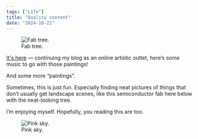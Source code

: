```yaml
---
tags: ["Life"]
title: "Quality content"
date: "2024-10-21"
---
```


<figure><img src="/posts/quality_content/fab_tree.jpg" alt="Fab tree.">
  <figcaption>Fab tree.</figcaption></figure>

[It's here](https://www.youtube.com/playlist?list=PLmtqW_ZlZVh7qut0iBOHPLP2KoiMILHkl) — continuing my blog as an online artistic outlet, here’s some music to go with those paintings!

<!--more-->

And some more “paintings”.

Sometimes, this is just fun. Especially finding neat pictures of things that don’t usually get landscape scenes, like this semiconductor fab here below with the neat-looking tree.

I’m enjoying myself. Hopefully, you reading this are too.

<figure><img src="/posts/quality_content/pink_sky.jpg" alt="Pink sky.">
  <figcaption>Pink sky.</figcaption></figure>

